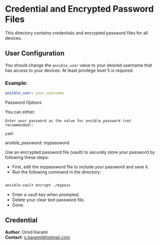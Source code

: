 # Credential and Encrypted Password Files

This directory contains credentials and encrypted password files for all devices.

## User Configuration

You should change the `ansible_user` value to your desired username that has access to your devices. At least privilege level 5 is required.

### Example:
```yaml
ansible_user: your_username
```

Password Options

You can either:

    Enter your password as the value for ansible_password (not recommended):

    yaml

ansible_password: mypassword

Use an encrypted password file (vault) to securely store your password by following these steps:

- First, edit the mypassword file to include your password and save it.
- Run the following command in the directory:

```bash

ansible-vault encrypt ./mypass
```
- Enter a vault key when prompted.
- Delete your clear text password file.
- Done.

## Credential

**Author**: Omid Karami  
**Contact**: [o.karami@hotmail.com](mailto:o.karami@hotmail.com)